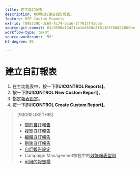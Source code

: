 ```yaml
---
title: 建立自訂報表
description: 瞭解如何建立自訂報表。
feature: DSP Custom Reports
exl-id: f895529b-dc69-4c74-bca6-3f7617f41ceb
source-git-commit: 81c9590d134214e1ed860c2f8116ff66882000be
workflow-type: tm+mt
source-wordcount: '55'
ht-degree: 0%

---
```


# 建立自訂報表

1. 在主功能表中，按一下&#x200B;**[!UICONTROL Reports]**。
1. 按一下&#x200B;**[!UICONTROL New Custom Report]**。
1. 指定[報表設定](/help/dsp/reports/report-settings.md)。
1. 按一下&#x200B;**[!UICONTROL Create Custom Report]**。

>[!MORELIKETHIS]
>
>* [關於自訂報告](/help/dsp/reports/report-about.md)
>* [複製自訂報告](/help/dsp/reports/report-copy.md)
>* [編輯自訂報告](/help/dsp/reports/report-edit.md)
>* [刪除自訂報告](/help/dsp/reports/report-delete.md)
>* [自訂報告設定](/help/dsp/reports/report-settings.md)
>* Campaign Management檢視中的[效能報表型別](/help/dsp/campaign-management/reports/campaign-reports-about.md)
>* [可用的報告欄](/help/dsp/reports/report-columns.md)
